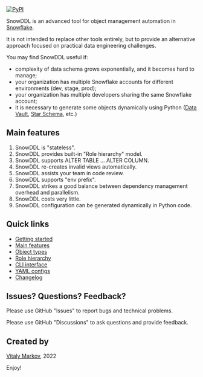 [![PyPI](https://badge.fury.io/py/snowddl.svg)](https://badge.fury.io/py/snowddl)

SnowDDL is an advanced tool for object management automation in [Snowflake](http://snowflake.com).

It is not intended to replace other tools entirely, but to provide an alternative approach focused on practical data engineering challenges.

You may find SnowDDL useful if:

- complexity of data schema grows exponentially, and it becomes hard to manage;
- your organization has multiple Snowflake accounts for different environments (dev, stage, prod);
- your organization has multiple developers sharing the same Snowflake account;
- it is necessary to generate some objects dynamically using Python ([Data Vault](https://en.wikipedia.org/wiki/Data_vault_modeling), [Star Schema](https://en.wikipedia.org/wiki/Star_schema), etc.)

## Main features

1. SnowDDL is "stateless".
2. SnowDDL provides built-in "Role hierarchy" model.
3. SnowDDL supports ALTER TABLE ... ALTER COLUMN.
4. SnowDDL re-creates invalid views automatically.
5. SnowDDL assists your team in code review.
6. SnowDDL supports "env prefix".
7. SnowDDL strikes a good balance between dependency management overhead and parallelism.
8. SnowDDL costs very little.
9. SnowDDL configuration can be generated dynamically in Python code.

## Quick links

- [Getting started](https://docs.snowddl.com/getting-started)
- [Main features](https://docs.snowddl.com/features)
- [Object types](https://docs.snowddl.com/object-types)
- [Role hierarchy](https://docs.snowddl.com/role-hierarchy)
- [CLI interface](https://docs.snowddl.com/basic/cli)
- [YAML configs](https://docs.snowddl.com/basic/yaml-configs)
- [Changelog](/CHANGELOG.md)

## Issues? Questions? Feedback?

Please use GitHub "Issues" to report bugs and technical problems.

Please use GitHub "Discussions" to ask questions and provide feedback.

## Created by
[Vitaly Markov](https://www.linkedin.com/in/markov-vitaly/), 2022

Enjoy!
